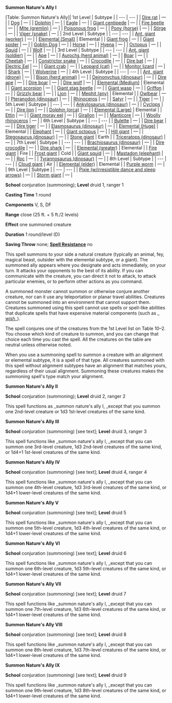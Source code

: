  **Summon Nature's Ally I**

[Table: Summon Nature's Ally]| 1st Level | Subtype |
| --- | --- |
| [Dire rat](../monsters/rat.md#_rat-dire) | — |
| [Dog](../monsters/dog.md#_dog) | — |
| [Dolphin](../monsters/dolphin.md#_dolphin) | — |
| [Eagle](../monsters/eagle.md#_eagle) | — |
| [Giant centipede](../monsters/centipede.md#_centipede-giant) | — |
| [Fire beetle](../monsters/beetle.md#_beetle-fire) | — |
| [Mite (gremlin)](../monsters/mite.md#_mite) | — |
| [Poisonous frog](../monsters/frog.md#_frog-poison) | — |
| [Pony (horse)](../monsters/horse.md#_horse-pony) | — |
| [Stirge](../monsters/stirge.md#_stirge) | — |
| [Viper (snake)](../monsters/familiar.md#_viper) | — |
| 2nd Level | Subtype |
| --- | --- |
| [Ant, giant (worker)](../monsters/ant.md#_ant-giant) | — |
| [Elemental (Small)](../monsters/elemental.md#_) | Elemental |
| [Giant frog](../monsters/frog.md#_frog-giant) | — |
| [Giant spider](../monsters/spider.md#_spider-giant) | — |
| [Goblin Dog](../monsters/goblinDog.md#_goblin-dog) | — |
| [Horse](../monsters/horse.md#_horse) | — |
| [Hyena](../monsters/hyena.md#_hyena) | — |
| [Octopus](../monsters/octopus.md#_octopus) | — |
| [Squid](../monsters/squid.md#_squid) | — |
| [Wolf](../monsters/wolf.md#_wolf) | — |
| 3rd Level | Subtype |
| --- | --- |
| [Ant, giant (soldier)](../monsters/ant.md#_ant-giant) | — |
| [Ape](../monsters/ape.md#_ape) | — |
| [Aurochs (herd animal)](../monsters/herdAnimal.md#_herd-animal-aurochs) | — |
| [Boar](../monsters/boar.md#_boar) | — |
| [Cheetah](../monsters/cat.md#_cat-cheetah) | — |
| [Constrictor snake](../monsters/snake.md#_snake-constrictor) | — |
| [Crocodile](../monsters/crocodile.md#_crocodile) | — |
| [Dire bat](../monsters/bat.md#_bat-dire) | — |
| [Electric Eel](../monsters/eel.md#_eel-electric) | — |
| [Giant crab](../monsters/crab.md#_crab-giant) | — |
| [Leopard (cat)](../monsters/cat.md#_cat-leopard) | — |
| [Monitor lizard](../monsters/lizard.md#_lizard-monitor) | — |
| [Shark](../monsters/shark.md#_shark) | — |
| [Wolverine](../monsters/wolverine.md#_wolverine) | — |
| 4th Level | Subtype |
| --- | --- |
| [Ant, giant (drone)](../monsters/ant.md#_ant-giant) | — |
| [Bison (herd animal)](../monsters/herdAnimal.md#_herd-animal-bison) | — |
| [Deinonychus (dinosaur)](../monsters/dinosaur.md#_dinosaur-deinonychus) | — |
| [Dire ape](../monsters/ape.md#_ape-dire) | — |
| [Dire boar](../monsters/boar.md#_boar-dire) | — |
| [Dire wolf](../monsters/wolf.md#_wolf-dire) | — |
| [Elemental (Medium)](../monsters/elemental.md#_) | Elemental |
| [Giant scorpion](../monsters/scorpion.md#_scorpion-giant) | — |
| [Giant stag beetle](../monsters/beetle.md#_beetle-giant-stag) | — |
| [Giant wasp](../monsters/wasp.md#_wasp-giant) | — |
| [Griffon](../monsters/griffon.md#_griffon) | — |
| [Grizzly bear](../monsters/bear.md#_bear-grizzly) | — |
| [Lion](../monsters/lion.md#_lion) | — |
| [Mephit (any)](../monsters/mephit.md#_) | Elemental |
| [Owlbear](../monsters/owlbear.md#_owlbear) | — |
| [Pteranodon (dinosaur)](../monsters/dinosaur.md#_dinosaur-pteranodon) | — |
| [Rhinoceros](../monsters/rhinoceros.md#_rhinoceros) | — |
| [Satyr](../monsters/satyr.md#_satyr) | — |
| [Tiger](../monsters/tiger.md#_tiger) | — |
| 5th Level | Subtype |
| --- | --- |
| [Ankylosaurus (dinosaur)](../monsters/dinosaur.md#_dinosaur-anklosaurus) | — |
| [Cyclops](../monsters/cyclops.md#_cyclops) | — |
| [Dire lion](../monsters/lion.md#_lion-dire) | — |
| [Dolphin (orca)](../monsters/dolphin.md#_dolphin-orca) | — |
| [Elemental (Large)](../monsters/elemental.md#_) | Elemental |
| [Ettin](../monsters/ettin.md#_ettin) | — |
| [Giant moray eel](../monsters/eel.md#_eel-giant-moray) | — |
| [Girallon](../monsters/girallon.md#_girallon) | — |
| [Manticore](../monsters/manticore.md#_manticore) | — |
| [Woolly rhinoceros](../monsters/rhinoceros.md#_rhinoceros-woolly) | — |
| 6th Level | Subtype |
| --- | --- |
| [Bulette](../monsters/bulette.md#_bulette) | — |
| [Dire bear](../monsters/bear.md#_bear-dire) | — |
| [Dire tiger](../monsters/tiger.md#_tiger-dire) | — |
| [Elasmosaurus (dinosaur)](../monsters/dinosaur.md#_dinosaur-elasmosaurus) | — |
| [Elemental (Huge)](../monsters/elemental.md#_) | Elemental |
| [Elephant](../monsters/elephant.md#_elephant) | — |
| [Giant octopus](../monsters/octopus.md#_octopus-giant) | — |
| [Hill giant](../monsters/giant.md#_giant-hill) | — |
| [Stegosaurus (dinosaur)](../monsters/dinosaur.md#_dinosaur-dtegosaurus) | — |
| [Stone giant](../monsters/giant.md#_giant-stone) | Earth |
| [Triceratops (dinosaur)](../monsters/dinosaur.md#_dinosaur-triceratops) | — |
| 7th Level | Subtype |
| --- | --- |
| [Brachiosaurus (dinosaur)](../monsters/dinosaur.md#_dinosaur-brachiosaurus) | — |
| [Dire crocodile](../monsters/crocodile.md#_crocodile-dire) | — |
| [Dire shark](../monsters/shark.md#_shark-dire) | — |
| [Elemental (greater)](../monsters/elemental.md#_) | Elemental |
| [Fire giant](../monsters/giant.md#_giant-fire) | Fire |
| [Frost giant](../monsters/giant.md#_giant-frost) | Cold |
| [Giant squid](../monsters/squid.md#_squid-giant) | — |
| [Mastadon (elephant)](../monsters/elephant.md#_elephant-mastodon) | — |
| [Roc](../monsters/roc.md#_roc) | — |
| [Tyrannosaurus (dinosaur)](../monsters/dinosaur.md#_dinosaur-tyrannosaurus) | — |
| 8th Level | Subtype |
| --- | --- |
| [Cloud giant](../monsters/giant.md#_giant-cloud) | Air |
| [Elemental (elder)](../monsters/elemental.md#_) | Elemental |
| [Purple worm](../monsters/purpleWorm.md#_purple-worm) | — |
| 9th Level | Subtype |
| --- | --- |
| [Pixie (w/irresistible dance and sleep arrows)](../monsters/pixie.md#_pixie) | — |
| [Storm giant](../monsters/giant.md#_giant-storm) | — |

**School** conjuration (summoning); **Level** druid 1, ranger 1

**Casting Time** 1 round

**Components** V, S, DF

**Range** close (25 ft. + 5 ft./2 levels)

**Effect** one summoned creature

**Duration** 1 round/level (D)

**Saving Throw** none; **[Spell Resistance](../glossary.md#_spell-resistance)** no

This spell summons to your side a natural creature (typically an animal, fey, magical beast, outsider with the elemental subtype, or a giant). The summoned ally appears where you designate and acts immediately, on your turn. It attacks your opponents to the best of its ability. If you can communicate with the creature, you can direct it not to attack, to attack particular enemies, or to perform other actions as you command.

A summoned monster cannot summon or otherwise conjure another creature, nor can it use any teleportation or planar travel abilities. Creatures cannot be summoned into an environment that cannot support them. Creatures summoned using this spell cannot use spells or spell-like abilities that duplicate spells that have expensive material components (such as _ [wish](wish.md#_wish)_).

The spell conjures one of the creatures from the 1st Level list on Table 10–2. You choose which kind of creature to summon, and you can change that choice each time you cast the spell. All the creatures on the table are neutral unless otherwise noted.

When you use a summoning spell to summon a creature with an alignment or elemental subtype, it is a spell of that type. All creatures summoned with this spell without alignment subtypes have an alignment that matches yours, regardless of their usual alignment. Summoning these creatures makes the summoning spell's type match your alignment.

**Summon Nature's Ally II**

**School** conjuration (summoning); **Level** druid 2, ranger 2

This spell functions as _summon nature's ally I, _except that you summon one 2nd-level creature or 1d3 1st-level creatures of the same kind.

**Summon Nature's Ally III**

**School** conjuration (summoning) [see text]; **Level** druid 3, ranger 3

This spell functions like _summon nature's ally I, _except that you can summon one 3rd-level creature, 1d3 2nd-level creatures of the same kind, or 1d4+1 1st-level creatures of the same kind.

**Summon Nature's Ally IV**

**School** conjuration (summoning) [see text]; **Level** druid 4, ranger 4

This spell functions like _summon nature's ally I, _except that you can summon one 4th-level creature, 1d3 3rd-level creatures of the same kind, or 1d4+1 lower-level creatures of the same kind.

**Summon Nature's Ally V**

**School** conjuration (summoning) [see text]; **Level** druid 5

This spell functions like _summon nature's ally I, _except that you can summon one 5th-level creature, 1d3 4th-level creatures of the same kind, or 1d4+1 lower-level creatures of the same kind.

**Summon Nature's Ally VI**

**School** conjuration (summoning) [see text]; **Level** druid 6

This spell functions like _summon nature's ally I, _except that you can summon one 6th-level creature, 1d3 5th-level creatures of the same kind, or 1d4+1 lower-level creatures of the same kind.

**Summon Nature's Ally VII**

**School** conjuration (summoning) [see text]; **Level** druid 7

This spell functions like _summon nature's ally I, _except that you can summon one 7th-level creature, 1d3 6th-level creatures of the same kind, or 1d4+1 lower-level creatures of the same kind.

**Summon Nature's Ally VIII**

**School** conjuration (summoning) [see text]; **Level** druid 8

This spell functions like _summon nature's ally I, _except that you can summon one 8th-level creature, 1d3 7th-level creatures of the same kind, or 1d4+1 lower-level creatures of the same kind.

**Summon Nature's Ally IX**

**School** conjuration (summoning) [see text]; **Level** druid 9

This spell functions like _summon nature's ally I, _except that you can summon one 9th-level creature, 1d3 8th-level creatures of the same kind, or 1d4+1 lower-level creatures of the same kind.

